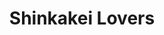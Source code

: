 --- 
title: "Shinkakei Lovers"
publishdate: "2019-4-13T16:48:46+02:00"
src: "https://365manga.net/manga/shinkakei-lovers"
image: "https://data.365manga.net/images/thumbnails/24147-shinkakei-lovers.jpg"
description: "From Evil Flowers: Minato and Shou used to live together since she lives with her grandfather and he's the son he adopted. Although they are not blood related, a romantic involvement is strictly forbidden. But why does Minato feels so lonely ever since Shou moved away to live on his own? Is it love she's feeling? Also, what about Shou...how does he feel about Minato? He seems to be very…"
---